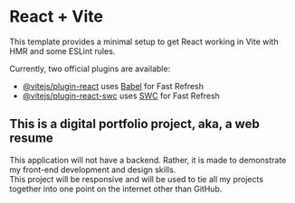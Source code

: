 # React + Vite

This template provides a minimal setup to get React working in Vite with HMR and some ESLint rules.

Currently, two official plugins are available:

- [@vitejs/plugin-react](https://github.com/vitejs/vite-plugin-react/blob/main/packages/plugin-react/README.md) uses [Babel](https://babeljs.io/) for Fast Refresh
- [@vitejs/plugin-react-swc](https://github.com/vitejs/vite-plugin-react-swc) uses [SWC](https://swc.rs/) for Fast Refresh


## This is a digital portfolio project, aka, a web resume
This application will not have a backend. Rather, it is made to demonstrate my front-end development and design skills. 
<br>
This project will be responsive and will be used to tie all my projects together into one point on the internet other than GitHub.


